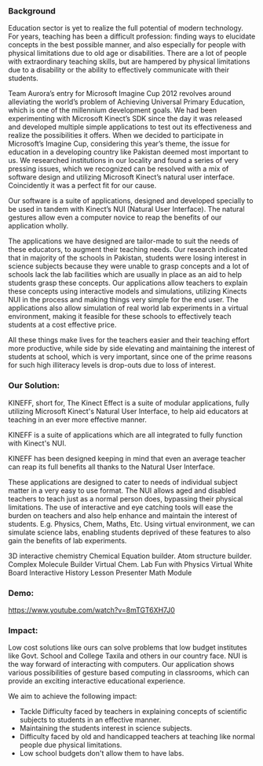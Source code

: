 ### Background 
Education sector is yet to realize the full potential of modern technology. For years, teaching has been a difficult profession: finding ways to elucidate concepts in the best possible manner, and also especially for people with physical limitations due to old age or disabilities. There are a lot of people with extraordinary teaching skills, but are hampered by physical limitations due to a disability or the ability to effectively communicate with their students. 





Team Aurora’s entry for Microsoft Imagine Cup 2012 revolves around alleviating the world’s problem of Achieving Universal Primary Education, which is one of the millennium development goals. We had been experimenting with Microsoft Kinect’s SDK since the day it was released and developed multiple simple applications to test out its effectiveness and realize the possibilities it offers. When we decided to participate in Microsoft’s Imagine Cup, considering this year’s theme, the issue for education in a developing country like Pakistan deemed most important to us. We researched institutions in our locality and found a series of very pressing issues, which we recognized can be resolved with a mix of software design and utilizing Microsoft Kinect’s natural user interface. Coincidently it was a perfect fit for our cause. 

Our software is a suite of applications, designed and developed specially to be used in tandem with Kinect’s NUI (Natural User Interface). The natural gestures allow even a computer novice to reap the benefits of our application wholly.  


The applications we have designed are tailor-made to suit the needs of these educators, to augment their teaching needs. Our research indicated that in majority of the schools in Pakistan, students were losing interest in science subjects because they were unable to grasp concepts and a lot of schools lack the lab facilities which are usually in place as an aid to help students grasp these concepts. Our applications allow teachers to explain these concepts using interactive models and simulations, utilizing Kinects NUI in the process and making things very simple for the end user. The applications also allow simulation of real world lab experiments in a virtual environment, making it feasible for these schools to effectively teach students at a cost effective price. 

All these things make lives for the teachers easier and their teaching effort more productive, while side by side elevating and maintaining the interest of students at school, which is very important, since one of the prime reasons for such high illiteracy levels is drop-outs due to loss of interest. 

### Our Solution: 

KINEFF, short for, The Kinect Effect is a suite of modular applications, fully utilizing Microsoft Kinect's Natural User Interface, to help aid educators at teaching in an ever more effective manner.

KINEFF is a suite of applications which are all integrated to fully function with Kinect's NUI.

KINEFF has been designed keeping in mind that even an average teacher can reap its full benefits all thanks to the Natural User Interface.


These applications are designed to cater to needs of individual subject matter in a very easy to use format. 
The NUI allows aged and disabled teachers to teach just as a normal person does, bypassing their physical limitations. 
The use of interactive and eye catching tools will ease the burden on teachers and also help enhance and maintain the interest of students. E.g. Physics, Chem, Maths, Etc. 
Using virtual environment, we can simulate science labs, enabling students deprived of these features to also gain the benefits of lab experiments.


3D interactive chemistry Chemical Equation builder. Atom structure builder.
Complex Molecule Builder Virtual Chem. Lab
Fun with Physics Virtual White Board
Interactive History Lesson Presenter Math Module


### Demo: 

https://www.youtube.com/watch?v=8mTGT6XH7J0 

### Impact: 

Low cost solutions like ours can solve problems that low budget institutes like Govt. School and College Taxila and others in our country face. 
NUI is the way forward of interacting with computers. 
Our application shows various possibilities of gesture based computing in classrooms, which can provide an exciting interactive educational experience.


We aim to achieve the following impact: 

- Tackle Difficulty faced by teachers in explaining concepts of scientific subjects to students in an effective manner.
- Maintaining the students interest in science subjects. 
- Difficulty faced by old and handicapped teachers at teaching like normal people due physical limitations.
- Low school budgets don't allow them to have labs.




